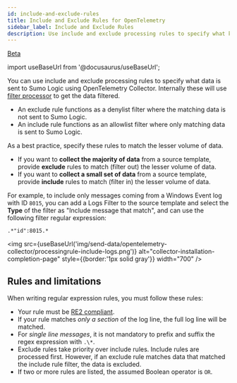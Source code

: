 ```yaml
---
id: include-and-exclude-rules
title: Include and Exclude Rules for OpenTelemetry
sidebar_label: Include and Exclude Rules
description: Use include and exclude processing rules to specify what kind of data is sent to Sumo Logic using OpenTelemetry Collector.
---
```


<head>
  <meta name="robots" content="noindex" />
</head>

<p><a href="/docs/beta"><span className="beta">Beta</span></a></p>

import useBaseUrl from '@docusaurus/useBaseUrl';

You can use include and exclude processing rules to specify what data is sent to Sumo Logic using OpenTelemetry Collector. Internally these will use [filter processor](https://github.com/open-telemetry/opentelemetry-collector-contrib/tree/main/processor/filterprocessor) to get the data filtered.

* An exclude rule functions as a denylist filter where the matching data is not sent to Sumo Logic.
* An include rule functions as an allowlist filter where only matching data is sent to Sumo Logic.

As a best practice, specify these rules to match the lesser volume of data.

* If you want to **collect the majority of data** from a source template, provide **exclude** rules to match (filter out) the lesser volume of data.
* If you want to **collect a small set of data** from a source template, provide **include** rules to match (filter in) the lesser volume of data.

For example, to include only messages coming from a Windows Event log with ID `8015`, you can add a Logs Filter to the source template and select the **Type** of the filter as "Include message that match", and can use the following filter regular expression:

```
.*"id":8015.*
```

<img src={useBaseUrl('img/send-data/opentelemetry-collector/processingrule-include-logs.png')} alt="collector-installation-completion-page" style={{border:'1px solid gray'}} width="700" />

## Rules and limitations

When writing regular expression rules, you must follow these rules:

* Your rule must be [RE2 compliant](https://github.com/google/re2/wiki/Syntax).
* If your rule matches *only a section* of the log line, the full log line will be matched.
* For *single line messages*, it is not mandatory to prefix and suffix the regex expression with `.\*`.
* Exclude rules take priority over include rules. Include rules are processed first. However, if an exclude rule matches data that matched the include rule filter, the data is excluded.
* If two or more rules are listed, the assumed Boolean operator is `OR`.
